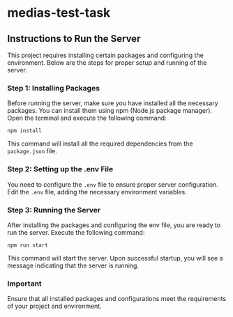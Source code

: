 # medias-test-task

## Instructions to Run the Server

This project requires installing certain packages and configuring the environment. Below are the steps for proper setup and running of the server.

### Step 1: Installing Packages

Before running the server, make sure you have installed all the necessary packages. You can install them using npm (Node.js package manager). Open the terminal and execute the following command:

`npm install`

This command will install all the required dependencies from the `package.json` file.

### Step 2: Setting up the .env File

You need to configure the `.env` file to ensure proper server configuration. Edit the `.env` file, adding the necessary environment variables.

### Step 3: Running the Server

After installing the packages and configuring the env file, you are ready to run the server. Execute the following command:

`npm run start`

This command will start the server. Upon successful startup, you will see a message indicating that the server is running.

### Important

Ensure that all installed packages and configurations meet the requirements of your project and environment.
